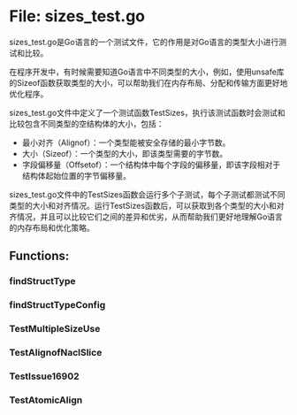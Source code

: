 # File: sizes_test.go

sizes_test.go是Go语言的一个测试文件，它的作用是对Go语言的类型大小进行测试和比较。

在程序开发中，有时候需要知道Go语言中不同类型的大小，例如，使用unsafe库的Sizeof函数获取类型的大小，可以帮助我们在内存布局、分配和传输方面更好地优化程序。

sizes_test.go文件中定义了一个测试函数TestSizes，执行该测试函数时会测试和比较包含不同类型的空结构体的大小，包括：

- 最小对齐（Alignof）：一个类型能被安全存储的最小字节数。
- 大小（Sizeof）：一个类型的大小，即该类型需要的字节数。
- 字段偏移量（Offsetof）：一个结构体中每个字段的偏移量，即该字段相对于结构体起始位置的字节偏移量。

sizes_test.go文件中的TestSizes函数会运行多个子测试，每个子测试都测试不同类型的大小和对齐情况。运行TestSizes函数后，可以获取到各个类型的大小和对齐情况，并且可以比较它们之间的差异和优劣，从而帮助我们更好地理解Go语言的内存布局和优化策略。

## Functions:

### findStructType





### findStructTypeConfig





### TestMultipleSizeUse





### TestAlignofNaclSlice





### TestIssue16902





### TestAtomicAlign





